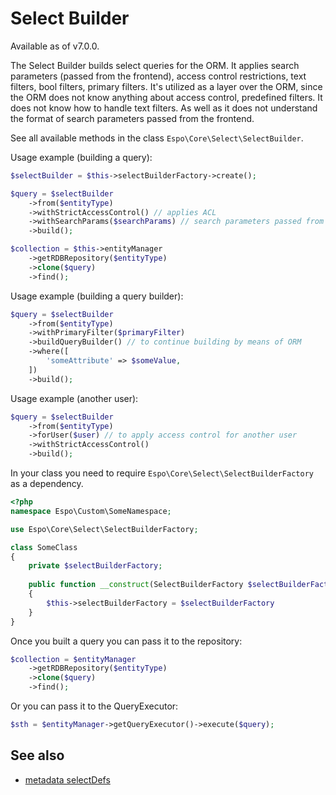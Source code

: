 # Select Builder

Available as of v7.0.0.

The Select Builder builds select queries for the ORM. It applies search parameters (passed from the frontend), access control restrictions, text filters, bool filters, primary filters. It's utilized as a layer over the ORM, since the ORM does not know anything about access control, predefined filters. It does not know how to handle text filters. As well as it does not understand the format of search parameters passed from the frontend.

See all available methods in the class `Espo\Core\Select\SelectBuilder`.

Usage example (building a query):

```php
$selectBuilder = $this->selectBuilderFactory->create();

$query = $selectBuilder
    ->from($entityType)
    ->withStrictAccessControl() // applies ACL
    ->withSearchParams($searchParams) // search parameters passed from the frontend
    ->build();

$collection = $this->entityManager
    ->getRDBRepository($entityType)
    ->clone($query)
    ->find();
```

Usage example (building a query builder):

```php
$query = $selectBuilder
    ->from($entityType)
    ->withPrimaryFilter($primaryFilter)
    ->buildQueryBuilder() // to continue building by means of ORM
    ->where([
        'someAttribute' => $someValue,
    ])
    ->build();
```

Usage example (another user):

```php
$query = $selectBuilder
    ->from($entityType)
    ->forUser($user) // to apply access control for another user
    ->withStrictAccessControl()
    ->build();
```

In your class you need to require `Espo\Core\Select\SelectBuilderFactory` as a dependency.

```php
<?php
namespace Espo\Custom\SomeNamespace;

use Espo\Core\Select\SelectBuilderFactory;

class SomeClass
{
    private $selectBuilderFactory;
    
    public function __construct(SelectBuilderFactory $selectBuilderFactory)
    {
        $this->selectBuilderFactory = $selectBuilderFactory
    }
}
```

Once you built a query you can pass it to the repository:

```php
$collection = $entityManager
    ->getRDBRepository($entityType)
    ->clone($query)
    ->find();
```

Or you can pass it to the QueryExecutor:

```php
$sth = $entityManager->getQueryExecutor()->execute($query);
```

## See also

* [metadata selectDefs](metadata/select-defs.md)

